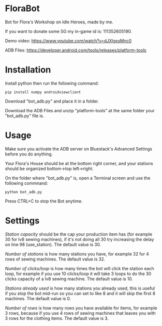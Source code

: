 # FloraBot
Bot for Flora's Workshop on Idle Heroes, made by me.

If you want to donate some SG my in-game id is: 111352605190.

Demo video: https://www.youtube.com/watch?v=dJXlgxsMnc0

ADB Files: https://developer.android.com/tools/releases/platform-tools

# Installation
Install python then run the following command:
```
pip install numpy androidviewclient
```
Download "bot_adb.py" and place it in a folder. 

Download the ADB Files and unzip "platform-tools" at the same folder your "bot_adb.py" file is.

# Usage
Make sure you activate the ADB server on Bluestack's Advanced Settings before you do anything.

Your Flora's House should be at the bottom right corner, and your stations should be organized bottom->top left->right.

On the folder where "bot_adb.py" is, open a Terminal screen and use the following commnand:
```
python bot_adb.py
```
Press CTRL+C to stop the Bot anytime.

# Settings

*Station capacity* should be the cap your production item has (for example 30 for lv8 sewing machines), if it's not doing all 30 try increasing the delay on line 98 (use_station). The default value is 30.

*Number of stations* is how many stations you have, for example 32 for 4 rows of sewing machines. The default value is 32.

*Number of clicks/loop* is how many times the bot will click the station each loop, for example if you use 10 clicks/loop it will take 3 loops to do the 30 clicks capacity of a lv8 sewing machine. The default value is 10.

*Stations already used* is how many stations you already used, this is useful if you stop the bot mid-run so you can set to like 8 and it will skip the first 8 machines. The default value is 0.

*Number of rows* is how many rows you have available for items, for example 3 rows, because if you use 4 rows of sewing machines that leaves you with 3 rows for the clothing items. The default value is 3.

